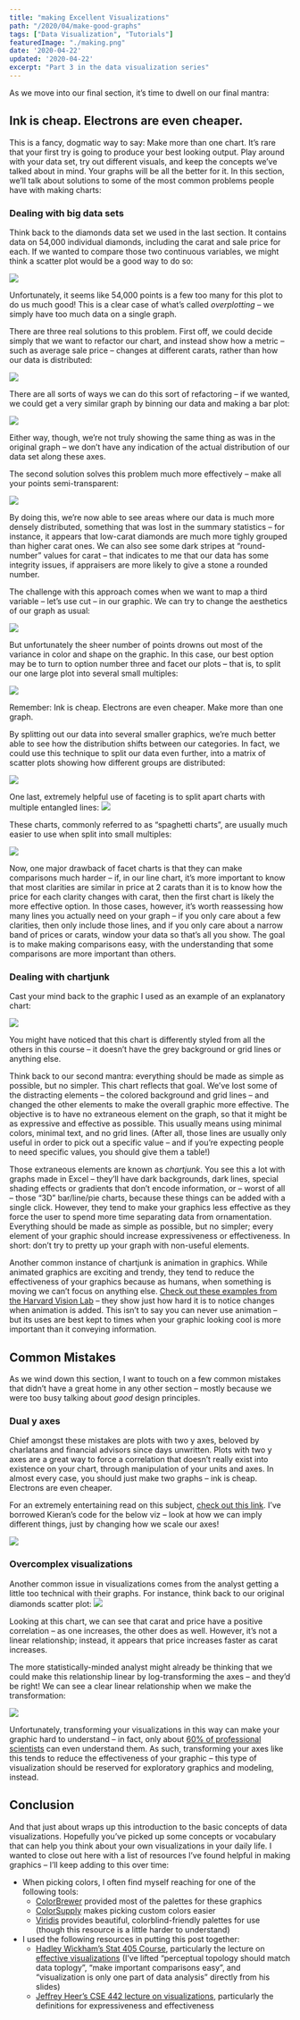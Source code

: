 ```yaml
---
title: "making Excellent Visualizations"
path: "/2020/04/make-good-graphs"
tags: ["Data Visualization", "Tutorials"]
featuredImage: "./making.png"
date: '2020-04-22'
updated: '2020-04-22'
excerpt: "Part 3 in the data visualization series"
---
```


As we move into our final section, it’s time to dwell on our final
mantra:

## Ink is cheap. Electrons are even cheaper.

This is a fancy, dogmatic way to say: Make more than one chart. It’s
rare that your first try is going to produce your best looking output.
Play around with your data set, try out different visuals, and keep the
concepts we’ve talked about in mind. Your graphs will be all the better
for it. In this section, we’ll talk about solutions to some of the most
common problems people have with making charts:

### Dealing with big data sets

Think back to the diamonds data set we used in the last section. It
contains data on 54,000 individual diamonds, including the carat and
sale price for each. If we wanted to compare those two continuous
variables, we might think a scatter plot would be a good way to do
so:

![](/MakingExcellentVisualizations_files/figure-gfm/unnamed-chunk-1-1.png)

Unfortunately, it seems like 54,000 points is a few too many for this
plot to do us much good\! This is a clear case of what’s called
*overplotting* – we simply have too much data on a single graph.

There are three real solutions to this problem. First off, we could
decide simply that we want to refactor our chart, and instead show how a
metric – such as average sale price – changes at different carats,
rather than how our data is
distributed:

![](/MakingExcellentVisualizations_files/figure-gfm/unnamed-chunk-2-1.png)

There are all sorts of ways we can do this sort of refactoring – if we
wanted, we could get a very similar graph by binning our data and making
a bar
plot:

![](/MakingExcellentVisualizations_files/figure-gfm/unnamed-chunk-3-1.png)

Either way, though, we’re not truly showing the same thing as was in the
original graph – we don’t have any indication of the actual distribution
of our data set along these axes.

The second solution solves this problem much more effectively – make all
your points
semi-transparent:

![](/MakingExcellentVisualizations_files/figure-gfm/unnamed-chunk-4-1.png)

By doing this, we’re now able to see areas where our data is much more
densely distributed, something that was lost in the summary statistics –
for instance, it appears that low-carat diamonds are much more tighly
grouped than higher carat ones. We can also see some dark stripes at
“round-number” values for carat – that indicates to me that our data
has some integrity issues, if appraisers are more likely to give a stone
a rounded number.

The challenge with this approach comes when we want to map a third
variable – let’s use cut – in our graphic. We can try to change the
aesthetics of our graph as
usual:

![](/MakingExcellentVisualizations_files/figure-gfm/unnamed-chunk-5-1.png)

But unfortunately the sheer number of points drowns out most of the
variance in color and shape on the graphic. In this case, our best
option may be to turn to option number three and facet our plots – that
is, to split our one large plot into several small
multiples:

![](/MakingExcellentVisualizations_files/figure-gfm/unnamed-chunk-6-1.png)

Remember: Ink is cheap. Electrons are even cheaper. Make more than one
graph.

By splitting out our data into several smaller graphics, we’re much
better able to see how the distribution shifts between our categories.
In fact, we could use this technique to split our data even further,
into a matrix of scatter plots showing how different groups are
distributed:

![](/MakingExcellentVisualizations_files/figure-gfm/unnamed-chunk-7-1.png)

One last, extremely helpful use of faceting is to split apart charts
with multiple entangled lines:
![](/MakingExcellentVisualizations_files/figure-gfm/unnamed-chunk-8-1.png)

These charts, commonly referred to as “spaghetti charts”, are usually
much easier to use when split into small
multiples:

![](/MakingExcellentVisualizations_files/figure-gfm/unnamed-chunk-9-1.png)

Now, one major drawback of facet charts is that they can make
comparisons much harder – if, in our line chart, it’s more important to
know that most clarities are similar in price at 2 carats than it is to
know how the price for each clarity changes with carat, then the first
chart is likely the more effective option. In those cases, however, it’s
worth reassessing how many lines you actually need on your graph – if
you only care about a few clarities, then only include those lines, and
if you only care about a narrow band of prices or carats, window your
data so that’s all you show. The goal is to make making comparisons
easy, with the understanding that some comparisons are more important
than others.

### Dealing with chartjunk

Cast your mind back to the graphic I used as an example of an
explanatory
chart:

![](/MakingExcellentVisualizations_files/figure-gfm/unnamed-chunk-10-1.png)

You might have noticed that this chart is differently styled from all
the others in this course – it doesn’t have the grey background or grid
lines or anything else.

Think back to our second mantra: everything should be made as simple as
possible, but no simpler. This chart reflects that goal. We’ve lost some
of the distracting elements – the colored background and grid lines –
and changed the other elements to make the overall graphic more
effective. The objective is to have no extraneous element on the graph,
so that it might be as expressive and effective as possible. This
usually means using minimal colors, minimal text, and no grid lines.
(After all, those lines are usually only useful in order to pick out a
specific value – and if you’re expecting people to need specific values,
you should give them a table\!)

Those extraneous elements are known as *chartjunk*. You see this a lot
with graphs made in Excel – they’ll have dark backgrounds, dark lines,
special shading effects or gradients that don’t encode information, or –
worst of all – those “3D” bar/line/pie charts, because these things can
be added with a single click. However, they tend to make your graphics
less effective as they force the user to spend more time separating data
from ornamentation. Everything should be made as simple as possible, but
no simpler; every element of your graphic should increase expressiveness
or effectiveness. In short: don’t try to pretty up your graph with
non-useful elements.

Another common instance of chartjunk is animation in graphics. While
animated graphics are exciting and trendy, they tend to reduce the
effectiveness of your graphics because as humans, when something is
moving we can’t focus on anything else. [Check out these examples from
the Harvard Vision Lab](http://visionlab.harvard.edu/silencing/) – they
show just how hard it is to notice changes when animation is added. This
isn’t to say you can never use animation – but its uses are best kept to
times when your graphic looking cool is more important than it conveying
information.

## Common Mistakes

As we wind down this section, I want to touch on a few common mistakes
that didn’t have a great home in any other section – mostly because we
were too busy talking about *good* design principles.

### Dual y axes

Chief amongst these mistakes are plots with two y axes, beloved by
charlatans and financial advisors since days unwritten. Plots with two y
axes are a great way to force a correlation that doesn’t really exist
into existence on your chart, through manipulation of your units and
axes. In almost every case, you should just make two graphs – ink is
cheap. Electrons are even cheaper.

For an extremely entertaining read on this subject, [check out this
link](https://kieranhealy.org/blog/archives/2016/01/16/two-y-axes/).
I’ve borrowed Kieran’s code for the below viz – look at how we can
imply different things, just by changing how we scale our
axes\!

![](/MakingExcellentVisualizations_files/figure-gfm/unnamed-chunk-11-1.png)

### Overcomplex visualizations

Another common issue in visualizations comes from the analyst getting a
little too technical with their graphs. For instance, think back to our
original diamonds scatter plot:
![](/MakingExcellentVisualizations_files/figure-gfm/unnamed-chunk-12-1.png)

Looking at this chart, we can see that carat and price have a positive
correlation – as one increases, the other does as well. However, it’s
not a linear relationship; instead, it appears that price increases
faster as carat increases.

The more statistically-minded analyst might already be thinking that we
could make this relationship linear by log-transforming the axes – and
they’d be right\! We can see a clear linear relationship when we make
the
transformation:

![](/MakingExcellentVisualizations_files/figure-gfm/unnamed-chunk-13-1.png)

Unfortunately, transforming your visualizations in this way can make
your graphic hard to understand – in fact, only about [60% of
professional
scientists](https://www.nature.com/articles/s41559-018-0610-7?WT.feed_name=subjects_ecology)
can even understand them. As such, transforming your axes like this
tends to reduce the effectiveness of your graphic – this type of
visualization should be reserved for exploratory graphics and modeling,
instead.

## Conclusion

And that just about wraps up this introduction to the basic concepts of
data visualizations. Hopefully you’ve picked up some concepts or
vocabulary that can help you think about your own visualizations in your
daily life. I wanted to close out here with a list of resources I’ve
found helpful in making graphics – I’ll keep adding to this over time:

  - When picking colors, I often find myself reaching for one of the
    following
        tools:
      - [ColorBrewer](http://colorbrewer2.org/#type=diverging&scheme=BrBG&n=5)
        provided most of the palettes for these graphics
      - [ColorSupply](https://colorsupplyyy.com/) makes picking custom
        colors
        easier
      - [Viridis](https://cran.r-project.org/web/packages/viridis/vignettes/intro-to-viridis.html)
        provides beautiful, colorblind-friendly palettes for use (though
        this resource is a little harder to understand)
  - I used the following resources in putting this post together:
      - [Hadley Wickham’s Stat 405 Course](http://stat405.had.co.nz/),
        particularly the lecture on [effective
        visualizations](http://stat405.had.co.nz/lectures/20-effective-vis.pdf)
        (I’ve lifted “perceptual topology should match data toplogy”,
        “make important comparisons easy”, and “visualization is only
        one part of data analysis” directly from his slides)
      - [Jeffrey Heer’s CSE 442 lecture on
        visualizations](https://courses.cs.washington.edu/courses/cse442/17au/lectures/CSE442-VisualEncoding.pdf),
        particularly the definitions for expressiveness and
        effectiveness
